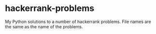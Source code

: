 # hackerrank-problems
My Python solutions to a number of hackerrank problems. File names are the same as the name of the problems.
